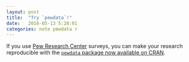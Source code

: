 ```yaml
---
layout: post
title:  "Try `pewdata`!"
date:   2016-05-13 5:28:01
categories: note pewdata r
---
```


If you use [Pew Research Center](http://www.pewresearch.org) surveys, you can make your research reproducible with the [`pewdata` package now available on CRAN](https://cran.r-project.org/web/packages/pewdata/index.html). 

